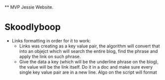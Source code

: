 \*\* MVP Jessie Website.

# Skoodlyboop

- Links formatting in order for it to work:
  - Links was creating as a key value pair, the algorithm will convert that into an objejct which will search the entire blog, find the phrase and apply the link on such phrase.
  - Give the data a key (which will be the underline phrase on the blog), the value will be the link itself. Do it in a doc and make sure every single key value pair are in a new line. Algo on the script will format
